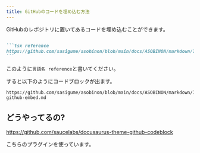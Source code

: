 ```yaml
---
title: GitHubのコードを埋め込む方法
---
```


GitHubのレポジトリに置いてあるコードを埋め込むことができます。

`````md

```tsx reference
https://github.com/sasigume/asobinon/blob/main/docs/ASOBINON/markdown/7-github-embed.md
```

`````

このように`言語名 reference`と書いてください。

すると以下のようにコードブロックが出ます。

```tsx reference
https://github.com/sasigume/asobinon/blob/main/docs/ASOBINON/markdown/7-github-embed.md
```

## どうやってるの?

<https://github.com/saucelabs/docusaurus-theme-github-codeblock>

こちらのプラグインを使っています。
